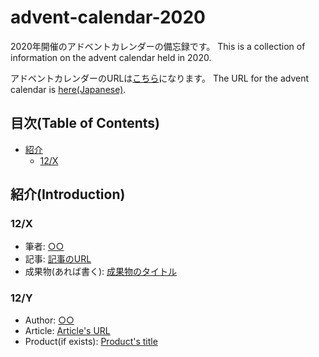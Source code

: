 # advent-calendar-2020
2020年開催のアドベントカレンダーの備忘録です。
This is a collection of information on the advent calendar held in 2020.

アドベントカレンダーのURLは[こちら](https://adventar.org/calendars/5546)になります。
The URL for the advent calendar is [here(Japanese)](https://adventar.org/calendars/5546).

## 目次(Table of Contents)
- [紹介](#紹介)
  - [12/X](#12/X)

## 紹介(Introduction)
### 12/X
- 筆者: [○○](https://github.com/○○)
- 記事: [記事のURL](https://blog.oucc.org/)
- 成果物(あれば書く): [成果物のタイトル](https://github.com/○○/~)

### 12/Y
- Author: [○○](https://github.com/○○)
- Article: [Article's URL](https://blog.oucc.org/)
- Product(if exists): [Product's title](https://github.com/○○/~)
